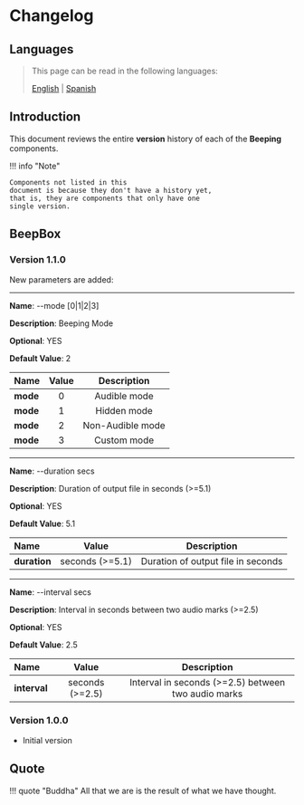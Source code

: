 # Changelog

## Languages

> This page can be read in the following languages:
>  
> [English](https://docs.beeping.io/components/changelog/) | [Spanish](https://docs-es.beeping.io/components/changelog/)

## Introduction

This document reviews the entire **version** history of each of the **Beeping** components.

!!! info "Note"

    Components not listed in this
    document is because they don't have a history yet,
    that is, they are components that only have one
    single version.

## BeepBox

### Version 1.1.0

New parameters are added:

---

**Name**: --mode [0|1|2|3]

**Description**: Beeping Mode

**Optional**: YES

**Default Value**: 2

| Name       | Value    | Description   |
| :--------- | :------:  | :------: |
| **mode**    | 0 | Audible mode  |
| **mode**    | 1 | Hidden  mode  |
| **mode**    | 2 | Non-Audible  mode |
| **mode**    | 3 | Custom  mode |

---

**Name**: --duration secs

**Description**: Duration of output file in seconds (>=5.1)

**Optional**: YES

**Default Value**: 5.1

| Name       | Value    | Description   |
| :--------- | :------:  | :------: |
| **duration**    | seconds (>=5.1) | Duration of output file in seconds  |

---

**Name**: --interval secs

**Description**:  Interval in seconds between two audio marks (>=2.5)

**Optional**: YES

**Default Value**: 2.5

| Name       | Value    | Description   |
| :--------- | :------:  | :------: |
| **interval**    | seconds (>=2.5) | Interval in seconds (>=2.5) between two audio marks |

### Version 1.0.0

- Initial version 

## Quote

!!! quote "Buddha"
    All that we are is the result of what we have thought.
